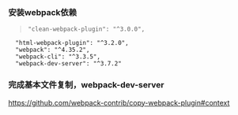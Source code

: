 ### 安装webpack依赖

>     "clean-webpack-plugin": "^3.0.0",
      "html-webpack-plugin": "^3.2.0",
      "webpack": "^4.35.2",
      "webpack-cli": "^3.3.5",
      "webpack-dev-server": "^3.7.2"
      
### 完成基本文件复制，webpack-dev-server

https://github.com/webpack-contrib/copy-webpack-plugin#context